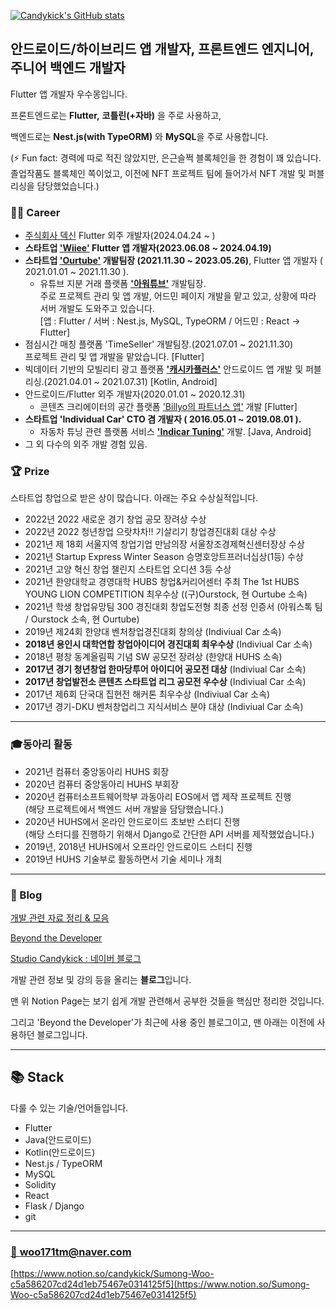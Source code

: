 <!--
**Candykick/Candykick** is a ✨ _special_ ✨ repository because its `README.md` (this file) appears on your GitHub profile.

Here are some ideas to get you started:

- 🔭 I’m currently working on ...
- 🌱 I’m currently learning ...
- 👯 I’m looking to collaborate on ...
- 🤔 I’m looking for help with ...
- 💬 Ask me about ...
- 📫 How to reach me: ...
- 😄 Pronouns: ...
- ⚡ Fun fact: ...
-->
[![Candykick's GitHub stats](https://github-readme-stats.vercel.app/api?username=su-mong)](https://github.com/anuraghazra/github-readme-stats)

## 안드로이드/하이브리드 앱 개발자, 프론트엔드 엔지니어, 주니어 백엔드 개발자

Flutter 앱 개발자 우수몽입니다.

프론트엔드로는 **Flutter,** **코틀린(+자바)** 을 주로 사용하고,

백엔드로는 **Nest.js(with TypeORM)** 와 **MySQL**을 주로 사용합니다.

(⚡ Fun fact: 경력에 따로 적진 않았지만, 은근슬쩍 블록체인을 한 경험이 꽤 있습니다. 졸업작품도 블록체인 쪽이었고, 이전에 NFT 프로젝트 팀에 들어가서 NFT 개발 및 퍼블리싱을 담당했었습니다.)


### 👨‍💻 Career

- [주식회사 덱신](https://dexign.cloud/) Flutter 외주 개발자(2024.04.24 ~ )
- **스타트업 ['Wiiee'](https://wiiee.oopy.io/) Flutter 앱 개발자(2023.06.08 ~ 2024.04.19)**
- **스타트업 ['Ourtube'](https://ourtube.co.kr/#/home) 개발팀장 (2021.11.30 ~ 2023.05.26)**, Flutter 앱 개발자 ( 2021.01.01 ~ 2021.11.30 ).
  - 유튜브 지분 거래 플랫폼 **['아워튜브'](https://play.google.com/store/apps/details?id=com.ourstock.ourtube_app)** 개발팀장.<br>
    주로 프로젝트 관리 및 앱 개발, 어드민 페이지 개발을 맡고 있고, 상황에 따라 서버 개발도 도와주고 있습니다.<br>
    [앱 : Flutter / 서버 : Nest.js, MySQL, TypeORM / 어드민 : React -> Flutter]
- 점심시간 매칭 플랫폼 'TimeSeller' 개발팀장.(2021.07.01 ~ 2021.11.30)<br>
  프로젝트 관리 및 앱 개발을 맡았습니다. [Flutter]
- 빅데이터 기반의 모빌리티 광고 플랫폼 **['캐시카플러스'](https://www.cashcarplus.com/)** 안드로이드 앱 개발 및 퍼블리싱.(2021.04.01 ~ 2021.07.31) [Kotlin, Android]
- 안드로이드/Flutter 외주 개발자(2020.01.01 ~ 2020.12.31)
  - 콘텐츠 크리에이터의 공간 플랫폼 ['Billyo의 파트너스 앱'](https://play.google.com/store/apps/details?id=com.billyo.billyo_partners&hl=ko&gl=US) 개발 [Flutter]
- **스타트업 'Individual Car' CTO 겸 개발자 ( 2016.05.01 ~ 2019.08.01 ).**
  - 자동차 튜닝 관련 플랫폼 서비스 **['Indicar Tuning'](https://www.youtube.com/watch?v=g9795DsJ4Js)** 개발. [Java, Android]
- 그 외 다수의 외주 개발 경험 있음.

### 🏆 Prize
스타트업 창업으로 받은 상이 많습니다. 아래는 주요 수상실적입니다.

- 2022년 2022 새로운 경기 창업 공모 장려상 수상
- 2022년 2022 청년창업 으랏차차!! 기살리기 창업경진대회 대상 수상
- 2021년 제 18회 서울지역 창업기업 만남의장 서울창조경제혁신센터장상 수상
- 2021년 Startup Express Winter Season 승명호앙트프러너십상(1등) 수상
- 2021년 고양 혁신 창업 챌린지 스타트업 오디션 3등 수상
- 2021년 한양대학교 경영대학 HUBS 창업&커리어센터 주최 The 1st HUBS YOUNG LION COMPETITION 최우수상 ((구)Ourstock, 현 Ourtube 소속)
- 2021년 학생 창업유망팀 300 경진대회 창업도전형 최종 선정 인증서 (아워스톡 팀 / Ourstock 소속, 현 Ourtube)
- 2019년 제24회 한양대 벤처창업경진대회 창의상 (Indiviual Car 소속)
- **2018년 용인시 대학연합 창업아이디어 경진대회 최우수상** (Indiviual Car 소속)
- 2018년 평창 동계올림픽 기념 SW 공모전 장려상 (한양대 HUHS 소속)
- **2017년 경기 청년창업 한마당투어 아이디어 공모전 대상** (Indiviual Car 소속)
- **2017년 창업발전소 콘텐츠 스타트업 리그 공모전 우수상** (Indiviual Car 소속)
- 2017년 제6회 단국대 집현전 해커톤 최우수상 (Indiviual Car 소속)
- 2017년 경기-DKU 벤처창업리그 지식서비스 분야 대상 (Indiviual Car 소속)

---

### 🎓동아리 활동

- 2021년 컴퓨터 중앙동아리 HUHS 회장
- 2020년 컴퓨터 중앙동아리 HUHS 부회장
- 2020년 컴퓨터소프트웨어학부 과동아리 EOS에서 앱 제작 프로젝트 진행<br>
(해당 프로젝트에서 백엔드 서버 개발을 담당했습니다.)
- 2020년 HUHS에서 온라인 안드로이드 초보반 스터디 진행<br>
(해당 스터디를 진행하기 위해서 Django로 간단한 API 서버를 제작했었습니다.)
- 2019년, 2018년 HUHS에서 오프라인 안드로이드 스터디 진행
- 2019년 HUHS 기술부로 활동하면서 기술 세미나 개최

---

### 📝 Blog

[개발 관련 자료 정리 & 모음](https://www.notion.so/b927103c6b7f42a4aaf5da88b07cefa3)

[Beyond the Developer](https://candykick.kr)

[Studio Candykick : 네이버 블로그](https://blog.naver.com/woo171tm)

개발 관련 정보 및 강의 등을 올리는 **블로그**입니다.

맨 위 Notion Page는 보기 쉽게 개발 관련해서 공부한 것들을 핵심만 정리한 것입니다.

그리고 'Beyond the Developer'가 최근에 사용 중인 블로그이고, 맨 아래는 이전에 사용하던 블로그입니다.

---

## 📚 Stack

다룰 수 있는 기술/언어들입니다.

- Flutter
- Java(안드로이드)
- Kotlin(안드로이드)
- Nest.js / TypeORM
- MySQL
- Solidity
- React
- Flask / Django
- git

---

### [📧 woo171tm@naver.com](mailto:woo171tm@naver.com)

[https://www.notion.so/candykick/Sumong-Woo-c5a586207cd24d1eb75467e0314125f5](https://www.notion.so/Sumong-Woo-c5a586207cd24d1eb75467e0314125f5)
